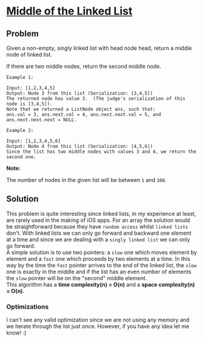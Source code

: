 # [Middle of the Linked List](https://leetcode.com/explore/challenge/card/30-day-leetcoding-challenge/529/week-2/3290/)

## Problem

Given a non-empty, singly linked list with head node head, return a middle node of linked list.

If there are two middle nodes, return the second middle node.

```
Example 1:

Input: [1,2,3,4,5]
Output: Node 3 from this list (Serialization: [3,4,5])
The returned node has value 3.  (The judge's serialization of this node is [3,4,5]).
Note that we returned a ListNode object ans, such that:
ans.val = 3, ans.next.val = 4, ans.next.next.val = 5, and ans.next.next.next = NULL.
```

```
Example 2:

Input: [1,2,3,4,5,6]
Output: Node 4 from this list (Serialization: [4,5,6])
Since the list has two middle nodes with values 3 and 4, we return the second one.
```

**Note:**

The number of nodes in the given list will be between `1` and `100`.

## Solution

This problem is quite interesting since linked lists, in my experience at least, are rarely used in the making of iOS apps. For an array the solution would be straightforward because they have `random access` whilst  `linked lists` don't. With linked lists we can only go forward and backward one element at a time and since we are dealing with a `singly linked list` we can only go forward.  
A simple solution is to use two pointers: a `slow` one which moves element by element and a `fast` one which proceeds by two elements at a time. In this way by the time the `fast` pointer arrives to the end of the linked list, the `slow` one is exactly in the middle and if the list has an even number of elements the `slow` pointer will be on the "second" middle element.  
This algorithm has a **time complexity(n)  = O(n)** and a **space complexity(n) = O(n)**.

### Optimizations

I can't see any valid optimization since we are not using any memory and we iterate through the list just once. However, if you have any idea let me know! :)
